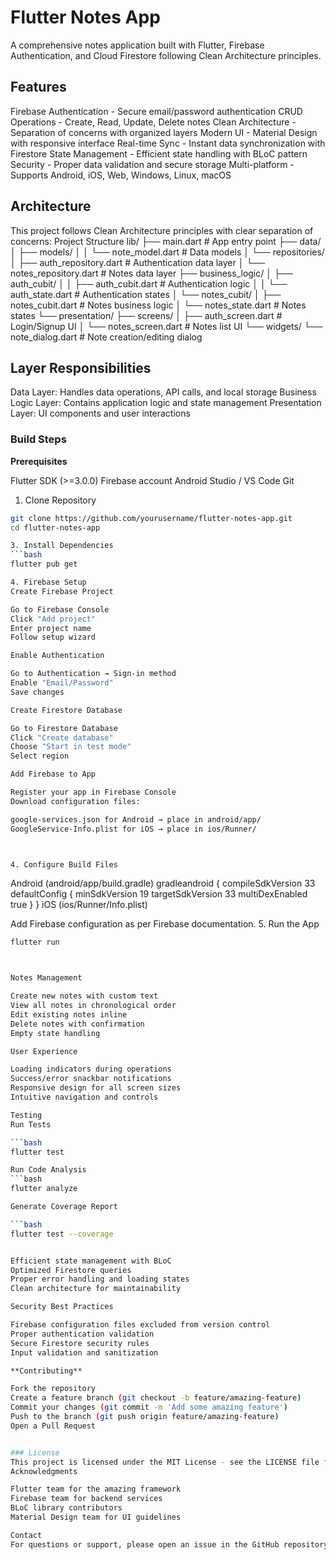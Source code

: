 # Flutter Notes App
A comprehensive notes application built with Flutter, Firebase Authentication, and Cloud Firestore following Clean Architecture principles.

## Features

 Firebase Authentication - Secure email/password authentication
 CRUD Operations - Create, Read, Update, Delete notes
Clean Architecture - Separation of concerns with organized layers
 Modern UI - Material Design with responsive interface
Real-time Sync - Instant data synchronization with Firestore
 State Management - Efficient state handling with BLoC pattern
 Security - Proper data validation and secure storage
 Multi-platform - Supports Android, iOS, Web, Windows, Linux, macOS

## Architecture
This project follows Clean Architecture principles with clear separation of concerns:
Project Structure
lib/
├── main.dart                    # App entry point
├── data/
│   ├── models/
│   │   └── note_model.dart      # Data models
│   └── repositories/
│       ├── auth_repository.dart  # Authentication data layer
│       └── notes_repository.dart # Notes data layer
├── business_logic/
│   ├── auth_cubit/
│   │   ├── auth_cubit.dart      # Authentication logic
│   │   └── auth_state.dart      # Authentication states
│   └── notes_cubit/
│       ├── notes_cubit.dart     # Notes business logic
│       └── notes_state.dart     # Notes states
└── presentation/
    ├── screens/
    │   ├── auth_screen.dart     # Login/Signup UI
    │   └── notes_screen.dart    # Notes list UI
    └── widgets/
        └── note_dialog.dart     # Note creation/editing dialog

## Layer Responsibilities

Data Layer: Handles data operations, API calls, and local storage
Business Logic Layer: Contains application logic and state management
Presentation Layer: UI components and user interactions


### Build Steps
**Prerequisites**

Flutter SDK (>=3.0.0)
Firebase account
Android Studio / VS Code
Git

1. Clone Repository
```bash
git clone https://github.com/yourusername/flutter-notes-app.git
cd flutter-notes-app

3. Install Dependencies
```bash
flutter pub get

4. Firebase Setup
Create Firebase Project

Go to Firebase Console
Click "Add project"
Enter project name
Follow setup wizard

Enable Authentication

Go to Authentication → Sign-in method
Enable "Email/Password"
Save changes

Create Firestore Database

Go to Firestore Database
Click "Create database"
Choose "Start in test mode"
Select region

Add Firebase to App

Register your app in Firebase Console
Download configuration files:

google-services.json for Android → place in android/app/
GoogleService-Info.plist for iOS → place in ios/Runner/



4. Configure Build Files
```
Android (android/app/build.gradle)
gradleandroid {
    compileSdkVersion 33
    defaultConfig {
        minSdkVersion 19
        targetSdkVersion 33
        multiDexEnabled true
    }
}
iOS (ios/Runner/Info.plist)

Add Firebase configuration as per Firebase documentation.
5. Run the App
```bash
flutter run



Notes Management

Create new notes with custom text
View all notes in chronological order
Edit existing notes inline
Delete notes with confirmation
Empty state handling

User Experience

Loading indicators during operations
Success/error snackbar notifications
Responsive design for all screen sizes
Intuitive navigation and controls

Testing
Run Tests

```bash
flutter test

Run Code Analysis
```bash
flutter analyze

Generate Coverage Report

```bash
flutter test --coverage


Efficient state management with BLoC
Optimized Firestore queries
Proper error handling and loading states
Clean architecture for maintainability

Security Best Practices

Firebase configuration files excluded from version control
Proper authentication validation
Secure Firestore security rules
Input validation and sanitization

**Contributing**

Fork the repository
Create a feature branch (git checkout -b feature/amazing-feature)
Commit your changes (git commit -m 'Add some amazing feature')
Push to the branch (git push origin feature/amazing-feature)
Open a Pull Request


### License
This project is licensed under the MIT License - see the LICENSE file for details.
Acknowledgments

Flutter team for the amazing framework
Firebase team for backend services
BLoC library contributors
Material Design team for UI guidelines

Contact
For questions or support, please open an issue in the GitHub repository.
